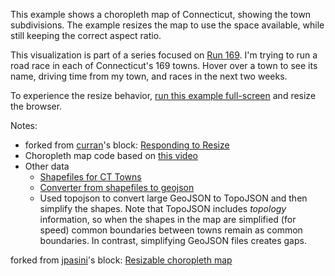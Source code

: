 This example shows a choropleth map of Connecticut, showing the town
subdivisions. The example resizes the map to use the space available,
while still keeping the correct aspect ratio. 

This visualization is part of a series focused on [Run
169](http://www.debticonn.org). I'm trying to run a road race in each of
Connecticut's 169 towns. Hover over a town to see its name, driving time from my town, and races in
the next two weeks.

To experience the resize behavior, [run this example
full-screen](https://bl.ocks.org/jpasini/raw/dca25b76efe015ef42433c5ca019e27b/)
and resize the browser.

Notes:

* forked from <a href='http://bl.ocks.org/curran/'>curran</a>'s block:
    <a
    href='http://bl.ocks.org/curran/3a68b0c81991e2e94b19'>Responding
    to Resize</a>
* Choropleth map code based on [this
    video](https://www.youtube.com/watch?v=lJgEx_yb4u0)
* Other data
  * [Shapefiles for CT Towns](http://magic.lib.uconn.edu/connecticut_data.html)
  * [Converter from shapefiles to geojson](https://mygeodata.cloud/converter/shp-to-geojson)
  * Used topojson to convert large GeoJSON to TopoJSON and then
      simplify the shapes. Note that TopoJSON includes *topology*
      information, so when the shapes in the map are simplified (for
      speed) common boundaries between towns remain as common
      boundaries. In contrast, simplifying GeoJSON files creates gaps.



forked from <a href='http://bl.ocks.org/jpasini/'>jpasini</a>'s block: <a href='http://bl.ocks.org/jpasini/dca25b76efe015ef42433c5ca019e27b'>Resizable choropleth map</a>